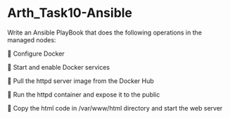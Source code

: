 # Arth_Task10-Ansible

Write an Ansible PlayBook that does the following operations in the managed nodes:

🔹 Configure Docker

🔹 Start and enable Docker services

🔹 Pull the httpd server image from the Docker Hub

🔹 Run the httpd container and expose it to the public

🔹 Copy the html code in /var/www/html directory and start the web server
